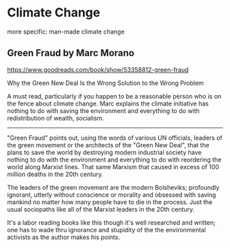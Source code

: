 # Climate Change

more specific: man-made climate change

## Green Fraud by Marc Morano

<https://www.goodreads.com/book/show/53358812-green-fraud>

Why the Green New Deal Is the Wrong Solution to the Wrong Problem

A must read, particularly if you happen to be a reasonable person who is on the fence about climate change. Marc explains the climate initiative has nothing to do with saving the environment and everything to do with redistribution of wealth, socialism.

---

"Green Fraud" points out, using the words of various UN officials, leaders of the green movement or the architects of the "Green New Deal", that the plans to save the world by destroying modern industrial society have nothing to do with the environment and everything to do with reordering the world along Marxist lines. That same Marxism that caused in excess of 100 million deaths in the 20th century.

The leaders of the green movement are the modern Bolsheviks; profoundly ignorant, utterly without conscience or morality and obsessed with saving mankind no matter how many people have to die in the process. Just the usual sociopaths like all of the Marxist leaders in the 20th century.

It's a labor reading books like this though it's well researched and written; one has to wade thru ignorance and stupidity of the the environmental activists as the author makes his points.
